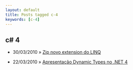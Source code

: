 ```yaml
---
layout: default
title: Posts tagged c-4
keywords: [c-4]
---
```

<h2 class="category">c# 4</h2>
<ul class="posts">
<li>
<p>
<span class="date">30/03/2010</span> &raquo;
<a href="/blog/ziptfirst-tsecond-tresult-novo-extension-do-linq">Zip<TFirst, TSecond, TResult> novo extension do LINQ</a>
</p>
</li>
<li>
<p>
<span class="date">22/03/2010</span> &raquo;
<a href="/blog/apresentacao-dynamic-types-no-net-4">Apresentação Dynamic Types no .NET 4</a>
</p>
</li>
</ul>
